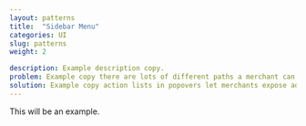 ```yaml
---
layout: patterns
title:  "Sidebar Menu"
categories: UI
slug: patterns
weight: 2

description: Example description copy.
problem: Example copy there are lots of different paths a merchant can take. Listing them all out in the interface would make the experience feel overwhelming and cluttered.
solution: Example copy action lists in popovers let merchants expose additional information and actions when they’re ready to explore them.
---
```


This will be an example.
